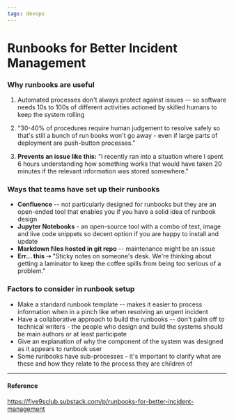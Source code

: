 ```yaml
---
tags: devops
---
```


# Runbooks for Better Incident Management

### Why runbooks are useful
1.  Automated processes don't always protect against issues -- so software needs 10s to 100s of different activities actioned by skilled humans to keep the system rolling
    
2.  "30-40% of procedures require human judgement to resolve safely so that's still a bunch of run books won't go away - even if large parts of deployment are push-button processes."
    
3.  **Prevents an issue like this:** "I recently ran into a situation where I spent 6 hours understanding how something works that would have taken 20 minutes if the relevant information was stored somewhere."

### Ways that teams have set up their runbooks
- **Confluence** -- not particularly designed for runbooks but they are an open-ended tool that enables you if you have a solid idea of runbook design
- **Jupyter Notebooks** - an open-source tool with a combo of text, image and live code snippets so decent option if you are happy to install and update
- **Markdown files hosted in git repo** -- maintenance might be an issue
- **Err… this ➝** "Sticky notes on someone's desk. We're thinking about getting a laminator to keep the coffee spills from being too serious of a problem."

### Factors to consider in runbook setup
-   Make a standard runbook template -- makes it easier to process information when in a pinch like when resolving an urgent incident
-   Have a collaborative approach to build the runbooks -- don't palm off to technical writers - the people who design and build the systems should be main authors or at least participate
-   Give an explanation of why the component of the system was designed as it appears to runbook user
-   Some runbooks have sub-processes - it's important to clarify what are these and how they relate to the process they are children of

---

#### Reference
https://five9sclub.substack.com/p/runbooks-for-better-incident-management
